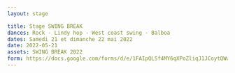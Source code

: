 ```yaml
---
layout: stage

title: Stage SWING BREAK
dances: Rock - Lindy hop - West coast swing - Balboa
dates: Samedi 21 et dimanche 22 mai 2022
date: 2022-05-21
assets: SWING BREAK 2022
form: https://docs.google.com/forms/d/e/1FAIpQLSf4MY6qXPoZliqJ1JCoytQWwxGLipkXPHePA8sAbfOAjib_QQ/viewform?usp=sf_link
---
```

